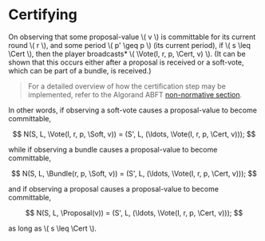 $$
\newcommand \Cert {\mathit{cert}}
\newcommand \Soft {\mathit{soft}}
\newcommand \Vote {\mathrm{Vote}}
\newcommand \Bundle {\mathrm{Bundle}}
\newcommand \Proposal {\mathrm{Proposal}}
$$

# Certifying

On observing that some proposal-value \\( v \\) is committable for its
current round \\( r \\), and some period \\( p' \geq p \\) (its current period),
if \\( s \leq \Cert \\), then the player broadcasts*
\\( \Vote(I, r, p, \Cert, v) \\). (It can be shown that this occurs either
after a proposal is received or a soft-vote, which can be part of a
bundle, is received.)

> For a detailed overview of how the certification step may be implemented, refer
> to the Algorand ABFT [non-normative section](./abft-nn.md).

In other words, if observing a soft-vote causes a proposal-value to
become committable,

$$
N(S, L, \Vote(I, r, p, \Soft, v)) = (S', L, (\ldots, \Vote(I, r, p, \Cert, v)));
$$

while if observing a bundle causes a proposal-value to become
committable,

$$
N(S, L, \Bundle(r, p, \Soft, v)) = (S', L, (\ldots, \Vote(I, r, p, \Cert, v)));
$$

and if observing a proposal causes a proposal-value to become
committable,

$$
N(S, L, \Proposal(v)) = (S', L, (\ldots, \Vote(I, r, p, \Cert, v)));
$$

as long as \\( s \leq \Cert \\).
